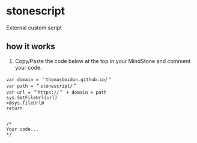 # stonescript
External custom script

## how it works

1. Copy/Paste the code below at the top in your MindStone and comment your code. 

```
var domain = ＂thomasboidun.github.io/＂
var path = ＂stonescript/＂
var url = ＂https://＂ + domain + path
sys.SetFileUrl(url)
>@sys.fileUrl@
return


/*
Your code...
*/
```
